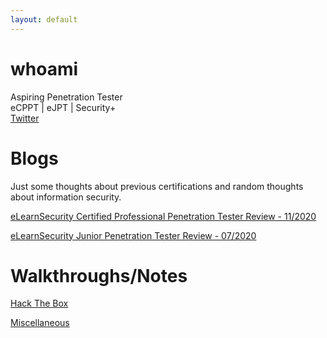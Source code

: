 ```yaml
---
layout: default
---
```


# whoami

Aspiring Penetration Tester  
eCPPT | eJPT | Security+  
[Twitter](https://twitter.com/WatIsYourPasswd)    

# Blogs  
Just some thoughts about previous certifications and random thoughts about information security. 

[eLearnSecurity Certified Professional Penetration Tester Review - 11/2020](./Blog/ecpptReview.md)

[eLearnSecurity Junior Penetration Tester Review - 07/2020](./Blog/ejptReview.md)


# Walkthroughs/Notes

[Hack The Box](./HTB/)

[Miscellaneous](./Misc)
